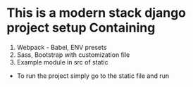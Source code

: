 # This is a modern stack django project setup Containing

1. Webpack - Babel, ENV presets
2. Sass, Bootstrap with customization file
3. Example module in src of static


* To run the project simply go to the static file and run
<npm run dev>